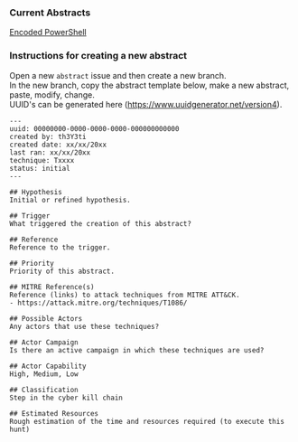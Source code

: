 ### Current Abstracts

[Encoded PowerShell](EncodedPowerShell.md)

### Instructions for creating a new abstract

Open a new `abstract` issue and then create a new branch.  
In the new branch, copy the abstract template below, make a new abstract, paste, modify, change.  
UUID's can be generated here (https://www.uuidgenerator.net/version4).

```
---
uuid: 00000000-0000-0000-0000-000000000000
created by: th3Y3ti
created date: xx/xx/20xx
last ran: xx/xx/20xx
technique: Txxxx
status: initial
---

## Hypothesis
Initial or refined hypothesis.

## Trigger
What triggered the creation of this abstract?

## Reference
Reference to the trigger.

## Priority
Priority of this abstract.

## MITRE Reference(s)
Reference (links) to attack techniques from MITRE ATT&CK.
- https://attack.mitre.org/techniques/T1086/

## Possible Actors
Any actors that use these techniques?

## Actor Campaign
Is there an active campaign in which these techniques are used?

## Actor Capability
High, Medium, Low

## Classification
Step in the cyber kill chain

## Estimated Resources
Rough estimation of the time and resources required (to execute this hunt)
```
